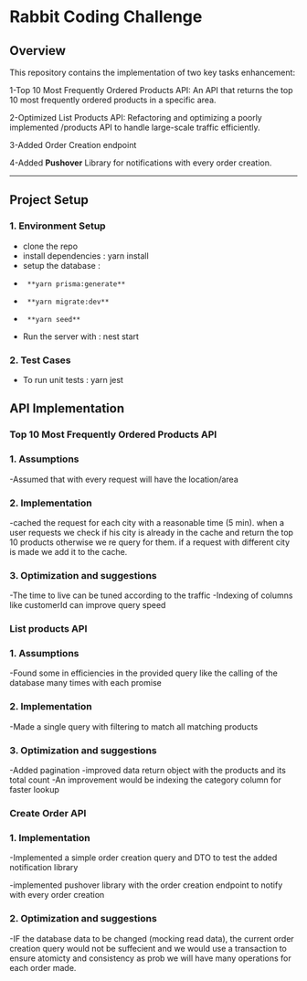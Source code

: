 
# Rabbit Coding Challenge

## Overview

This repository contains the implementation of two key tasks enhancement:

1-Top 10 Most Frequently Ordered Products API: An API that returns the top 10 most frequently ordered products in a specific area.

2-Optimized List Products API: Refactoring and optimizing a poorly implemented /products API to handle large-scale traffic efficiently.

3-Added Order Creation endpoint

4-Added **Pushover** Library for notifications with every order creation.

---
## Project Setup

### 1. **Environment Setup**

- clone the repo
- install dependencies : yarn install
- setup the database :
-      **yarn prisma:generate**
-      **yarn migrate:dev**
-      **yarn seed**
    
    
    
    
- Run the server with : nest start

### 2. **Test Cases**

- To run unit tests : yarn jest

## API Implementation 

### Top 10 Most Frequently Ordered Products API
### 1. **Assumptions**
-Assumed that with every request will have the location/area
### 2. **Implementation**
-cached the request for each city with a reasonable time (5 min). when a user requests we check if his city is already in the cache and return the top 10 products otherwise we re query for them. if a request with different city is made we add it to the cache.
### 3. **Optimization and suggestions**

-The time to live can be tuned according to the traffic
-Indexing of columns like customerId can improve query speed 

### List products API
### 1. **Assumptions**
-Found some in efficiencies in the provided query like the calling of the database many times with each promise
### 2. **Implementation**
-Made a single query with filtering to match all matching products
### 3. **Optimization and suggestions**
-Added pagination 
-improved data return object with the products and its total count
-An improvement would be indexing the category column for faster lookup

### Create Order API

### 1. **Implementation**
-Implemented a simple order creation query and DTO to test the added notification library

-implemented pushover library with the order creation endpoint to notify with every order creation
### 2. **Optimization and suggestions**
-IF the database data to be changed (mocking read data), the current order creation query would not be suffecient and we would use a transaction to ensure atomicty and consistency as prob we will have many operations for each order made. 












